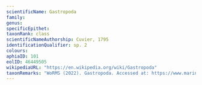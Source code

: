 ```yaml
---
scientificName: Gastropoda
family: 
genus: 
specificEpithet: 
taxonRank: class
scientificNameAuthorship: Cuvier, 1795
identificationQualifier: sp. 2
colours:
aphiaID: 101
eolID: 46449505
wikipediaURL: "https://en.wikipedia.org/wiki/Gastropoda"
taxonRemarks: "WoRMS (2022). Gastropoda. Accessed at: https://www.marinespecies.org/aphia.php?p=taxdetails&id=101 on 2022-02-24"
---
```

